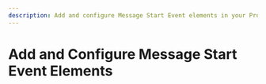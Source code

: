 ```yaml
---
description: Add and configure Message Start Event elements in your Process model.
---
```


# Add and Configure Message Start Event Elements

